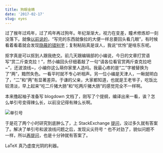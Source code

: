 ```yaml
---
title: 狗眼金睛
date: '2017-02-17'
slug: eyes
---
```


过了猴年过鸡年，过了鸡年再过狗年。年纪渐渐大，视力在变差，瞳术修炼却一刻没落下。就像[以前说的](/cn/2014/12/summary/)，“写完的东西就像拉的大便一样总要回头看几眼”，有时候看着看着就会发现[隐蔽的错别字](https://github.com/yihui/cn/commit/d558e0250)；复制粘贴真是误人，我说“优怜”是啥东东呢。

抠字真是可以抠到人跟我绝交。前几天跟编辑部的小编说，今日的文章打赏语写“赏二斤查克拉！”，然小编回头仔细着敲了一句“请各位看官赏两斤查克拉吧~”，还波浪线~，小编你这么萌你家里人造吗。我最心疼的是“二”字被替换为了“两”，黯然失色。一看平时就不专心听相声。另一位小编是天津人，一瞅就明白了，“二”和“两”有显著差异。于谦的父亲，大家都知道，也就是王老爷子，吃饭比较清淡，早上起来“吃二斤猪大肠”和“吃两斤猪大肠”的感觉完全不一样啊。

本来撸起袖子准备写 blogdown 文档了，刚写了个提纲，编译出来一看，诶？怎么单引号变得辣么长，以前没记得有辣么长啊。

![单引号](https://i.stack.imgur.com/XgWHi.png)

于是花了两个小时研究到底肿么了，上 StackExchange [提问](http://tex.stackexchange.com/q/354136/9128)，没过多久就有答案了。解决了单引号和波浪线问题之后，发现尖尖符号 `^` 也不对劲了，貌似问题不一样，所以[再提问](http://tex.stackexchange.com/q/354258/9128)，也是十分钟就有答案了。

LaTeX 真乃虚度光阴的利器。
